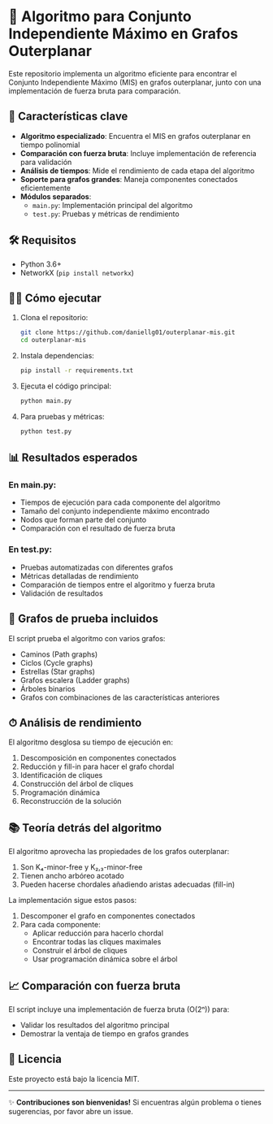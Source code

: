 # 🚀 Algoritmo para Conjunto Independiente Máximo en Grafos Outerplanar

Este repositorio implementa un algoritmo eficiente para encontrar el Conjunto Independiente Máximo (MIS) en grafos outerplanar, junto con una implementación de fuerza bruta para comparación.

## 📌 Características clave

- **Algoritmo especializado**: Encuentra el MIS en grafos outerplanar en tiempo polinomial
- **Comparación con fuerza bruta**: Incluye implementación de referencia para validación
- **Análisis de tiempos**: Mide el rendimiento de cada etapa del algoritmo
- **Soporte para grafos grandes**: Maneja componentes conectados eficientemente
- **Módulos separados**:
  - `main.py`: Implementación principal del algoritmo
  - `test.py`: Pruebas y métricas de rendimiento

## 🛠 Requisitos

- Python 3.6+
- NetworkX (`pip install networkx`)

## 🏃‍♂️ Cómo ejecutar

1. Clona el repositorio:

   ```bash
   git clone https://github.com/daniellg01/outerplanar-mis.git
   cd outerplanar-mis
   ```

2. Instala dependencias:

   ```bash
   pip install -r requirements.txt
   ```

3. Ejecuta el código principal:

   ```bash
   python main.py
   ```

4. Para pruebas y métricas:
   ```bash
   python test.py
   ```

## 📊 Resultados esperados

### En main.py:

- Tiempos de ejecución para cada componente del algoritmo
- Tamaño del conjunto independiente máximo encontrado
- Nodos que forman parte del conjunto
- Comparación con el resultado de fuerza bruta

### En test.py:

- Pruebas automatizadas con diferentes grafos
- Métricas detalladas de rendimiento
- Comparación de tiempos entre el algoritmo y fuerza bruta
- Validación de resultados

## 🧪 Grafos de prueba incluidos

El script prueba el algoritmo con varios grafos:

- Caminos (Path graphs)
- Ciclos (Cycle graphs)
- Estrellas (Star graphs)
- Grafos escalera (Ladder graphs)
- Árboles binarios
- Grafos con combinaciones de las características anteriores

## ⏱ Análisis de rendimiento

El algoritmo desglosa su tiempo de ejecución en:

1. Descomposición en componentes conectados
2. Reducción y fill-in para hacer el grafo chordal
3. Identificación de cliques
4. Construcción del árbol de cliques
5. Programación dinámica
6. Reconstrucción de la solución

## 📚 Teoría detrás del algoritmo

El algoritmo aprovecha las propiedades de los grafos outerplanar:

1. Son K₄-minor-free y K₂,₃-minor-free
2. Tienen ancho arbóreo acotado
3. Pueden hacerse chordales añadiendo aristas adecuadas (fill-in)

La implementación sigue estos pasos:

1. Descomponer el grafo en componentes conectados
2. Para cada componente:
   - Aplicar reducción para hacerlo chordal
   - Encontrar todas las cliques maximales
   - Construir el árbol de cliques
   - Usar programación dinámica sobre el árbol

## 📈 Comparación con fuerza bruta

El script incluye una implementación de fuerza bruta (O(2ⁿ)) para:

- Validar los resultados del algoritmo principal
- Demostrar la ventaja de tiempo en grafos grandes

## 📝 Licencia

Este proyecto está bajo la licencia MIT.

---

✨ **Contribuciones son bienvenidas!** Si encuentras algún problema o tienes sugerencias, por favor abre un issue.
